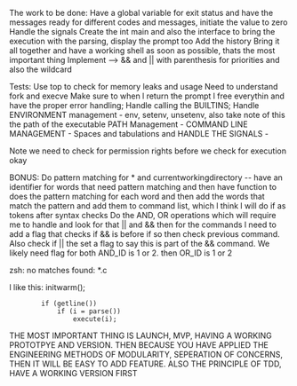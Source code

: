 The work to be done:
Have a global variable for exit status and have the messages ready for different codes and messages, initiate the value to zero
Handle the signals
Create the int main and also the interface to bring the execution with the parsing, display the prompt too
Add the history
Bring it all together and have a working shell as soon as possible, thats the most important thing
Implement --> && and || with parenthesis for priorities and also the wildcard

Tests:
Use top to check for memory leaks and usage
Need to understand fork and execve
Make sure to when l return the prompt l free everythin and have the proper error handling;
Handle calling the BUILTINS;
Handle ENVIRONMENT management - env, setenv, unsetenv, also take note of this the path of the executable
PATH Management - 
COMMAND LINE MANAGEMENT - Spaces and tabulations and 
HANDLE THE SIGNALS -

Note we need to check for permission rights before we check for execution okay

BONUS:
Do pattern matching for * and currentworkingdirectory -- have an identifier for words that need pattern matching and then have function to does the pattern matching for each word and then add the words that match the pattern and add them to command list, which l think l will do if as tokens after syntax checks
Do the AND, OR operations which will require me to handle and look for that || and && then for the commands l need to add a flag
that checks if && is before if so then check previous command. Also check if || the set a flag to say this is part of the && command. We likely need flag for both AND_ID is 1 or 2. then OR_ID is 1 or 2

zsh: no matches found: *.c

l like this:
			initwarm();

			if (getline()) 
				if (i = parse())
					execute(i);

THE MOST IMPORTANT THING IS LAUNCH, MVP, HAVING A WORKING PROTOTPYE AND VERSION. THEN BECAUSE YOU HAVE APPLIED THE ENGINEERING METHODS
OF MODULARITY, SEPERATION OF CONCERNS, THEN IT WILL BE EASY TO ADD FEATURE. ALSO THE PRINCIPLE OF TDD, HAVE A WORKING VERSION FIRST